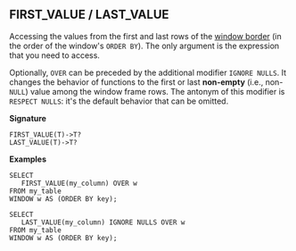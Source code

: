 
## FIRST_VALUE / LAST_VALUE

Accessing the values from the first and last rows of the [window border](../../../syntax/window.md#frame) (in the order of the window's `ORDER BY`). The only argument is the expression that you need to access.

Optionally, `OVER` can be preceded by the additional modifier `IGNORE NULLS`. It changes the behavior of functions to the first or last __non-empty__ (i.e., non-`NULL`) value among the window frame rows. The antonym of this modifier is `RESPECT NULLS`: it's the default behavior that can be omitted.

**Signature**
```
FIRST_VALUE(T)->T?
LAST_VALUE(T)->T?
```

**Examples**
```yql
SELECT
   FIRST_VALUE(my_column) OVER w
FROM my_table
WINDOW w AS (ORDER BY key);
```

```yql
SELECT
   LAST_VALUE(my_column) IGNORE NULLS OVER w
FROM my_table
WINDOW w AS (ORDER BY key);
```
